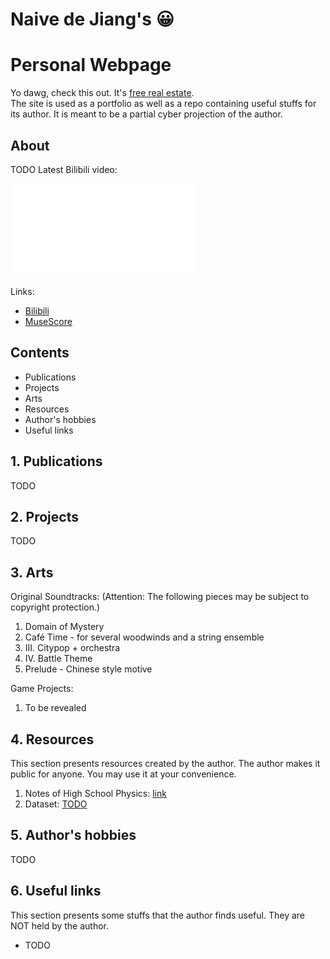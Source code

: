 # Naive de Jiang's 😀   
# Personal Webpage
Yo dawg, check this out. It's [free real estate](https://www.gov.cn/zhengce/2022-04/18/content_5685895.htm).   
The site is used as a portfolio as well as a repo containing useful stuffs for its author. It is meant to be a partial cyber projection of the author. 

## About
TODO
Latest Bilibili video: 
<iframe src="//player.bilibili.com/player.html?aid=230898010&bvid=BV1Z8411D7Fk&cid=1196809170&page=1" scrolling="no" border="0" frameborder="no" framespacing="0" allowfullscreen="true"> 嗨嗨害 </iframe>


Links:
- [Bilibili](https://space.bilibili.com/745487)
- [MuseScore](https://musescore.com/user/30154473)

## Contents
- Publications
- Projects
- Arts
- Resources
- Author's hobbies
- Useful links

## 1. Publications
TODO

## 2. Projects
TODO

## 3. Arts
Original Soundtracks: 
(Attention: The following pieces may be subject to copyright protection.)
1. Domain of Mystery
2. Café Time - for several woodwinds and a string ensemble
3. III. Citypop + orchestra
4. IV. Battle Theme
5. Prelude - Chinese style motive

Game Projects:
1. To be revealed


## 4. Resources
This section presents resources created by the author. The author makes it public for anyone. You may use it at your convenience. 
1. Notes of High School Physics: [link](https://github.com/NaivedeJiang/Junior-High-School-Physics)
2. Dataset: [TODO](https://www.zenodo.org)

## 5. Author's hobbies
TODO

## 6. Useful links
This section presents some stuffs that the author finds useful. They are NOT held by the author.  
- TODO
